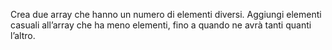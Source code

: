 Crea due array che hanno un numero di elementi diversi.
Aggiungi elementi casuali all’array che ha meno elementi,
fino a quando ne avrà tanti quanti l’altro.
 